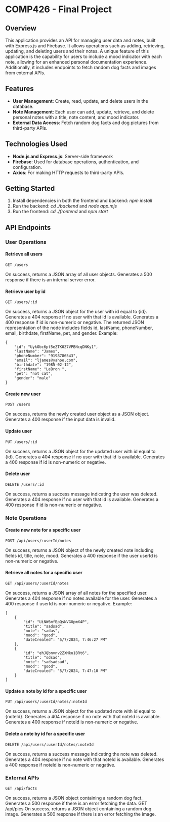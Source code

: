 # COMP426 - Final Project

## Overview
This application provides an API for managing user data and notes, built with Express.js and Firebase. It allows operations such as adding, retrieving, updating, and deleting users and their notes. A unique feature of this application is the capability for users to include a mood indicator with each note, allowing for an enhanced personal documentation experience. Additionally, it includes endpoints to fetch random dog facts and images from external APIs.

## Features
* **User Management**: Create, read, update, and delete users in the database.
* **Note Management**: Each user can add, update, retrieve, and delete personal notes with a title, note content, and mood indicator.
* **External Data Access**: Fetch random dog facts and dog pictures from third-party APIs.

## Technologies Used
* **Node.js and Express.js**: Server-side framework
* **Firebase**: Used for database operations, authentication, and configuration.
* **Axios**: For making HTTP requests to third-party APIs.

## Getting Started
1. Install dependencies in both the frontend and backend: *npm install*
2. Run the backend: *cd ./backend* and *node app.mjs*
3. Run the frontend: *cd ./frontend* and *npm start*

## API Endpoints
### User Operations
#### Retrieve all users
    GET /users
On success, returns a JSON array of all user objects. Generates a 500 response if there is an internal server error.

#### Retrieve user by id
    GET /users/:id
On success, returns a JSON object for the user with id equal to {id}. Generates a 404 response if no user with that id is available. Generates a 400 response if id is non-numeric or negative. The returned JSON representation of the node includes fields id, lastName, phoneNumber, email, birthdate, firstName, pet, and gender.
Example:

    {
        "id": "UykObc6pt5eZTK0Z7VPBNcqDNKy1",
        "lastName": "James",
        "phoneNumber": "9198786543",
        "email": "ljames@yahoo.com",
        "birthdate": "1985-02-12",
        "firstName": "LeBron ",
        "pet": "not cat",
        "gender": "male"
    }

#### Create new user
    POST /users
On success, returns the newly created user object as a JSON object. Generates a 400 response if the input data is invalid.

#### Update user
    PUT /users/:id
On success, returns a JSON object for the updated user with id equal to {id}. Generates a 404 response if no user with that id is available. Generates a 400 response if id is non-numeric or negative.

#### Delete user
    DELETE /users/:id
On success, returns a success message indicating the user was deleted. Generates a 404 response if no user with that id is available. Generates a 400 response if id is non-numeric or negative.

### Note Operations
#### Create new note for a specific user
    POST /api/users/:userId/notes
On success, returns a JSON object of the newly created note including fields id, title, note, mood. Generates a 400 response if the user userId is non-numeric or negative.

#### Retrieve all notes for a specific user
    GET /api/users/:userId/notes
On success, returns a JSON array of all notes for the specified user. Generates a 404 response if no notes available for the user. Generates a 400 response if userId is non-numeric or negative.
Example:

    [
        {
            "id": "UiNW6mfBpQsNVGUpmX4P",
            "title": "sadsad",
            "note": "sadas",
            "mood": "good",
            "dateCreated": "5/7/2024, 7:46:27 PM"
        },
        {
            "id": "ehJQbnvnv2ZXMku1BRt6",
            "title": "sdsad",
            "note": "sadsadsad",
            "mood": "good",
            "dateCreated": "5/7/2024, 7:47:10 PM"
        }
    ]

#### Update a note by id for a specific user
    PUT /api/users/:userId/notes/:noteId
On success, returns a JSON object for the updated note with id equal to {noteId}. Generates a 404 response if no note with that noteId is available. Generates a 400 response if noteId is non-numeric or negative.

#### Delete a note by id for a specific user
    DELETE /api/users/:userId/notes/:noteId
On success, returns a success message indicating the note was deleted. Generates a 404 response if no note with that noteId is available. Generates a 400 response if noteId is non-numeric or negative.

### External APIs
    GET /api/facts
On success, returns a JSON object containing a random dog fact. Generates a 500 response if there is an error fetching the data.
    GET /api/pics
On success, returns a JSON object containing a random dog image. Generates a 500 response if there is an error fetching the image.